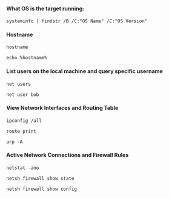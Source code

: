 #### What OS is the target running:
`systeminfo | findstr /B /C:"OS Name" /C:"OS Version"`

#### Hostname
`hostname`

`echo %hostname%`

#### List users on the local machine and query specific username
`net users`

`net user bob`


#### View Network Interfaces and Routing Table
`ipconfig /all`

`route print`

`arp -A`

#### Active Network Connections and Firewall Rules

`netstat -ano`

`netsh firewall show state`

`netsh firewall show config`

####

####

####

####

####

####

####

####


